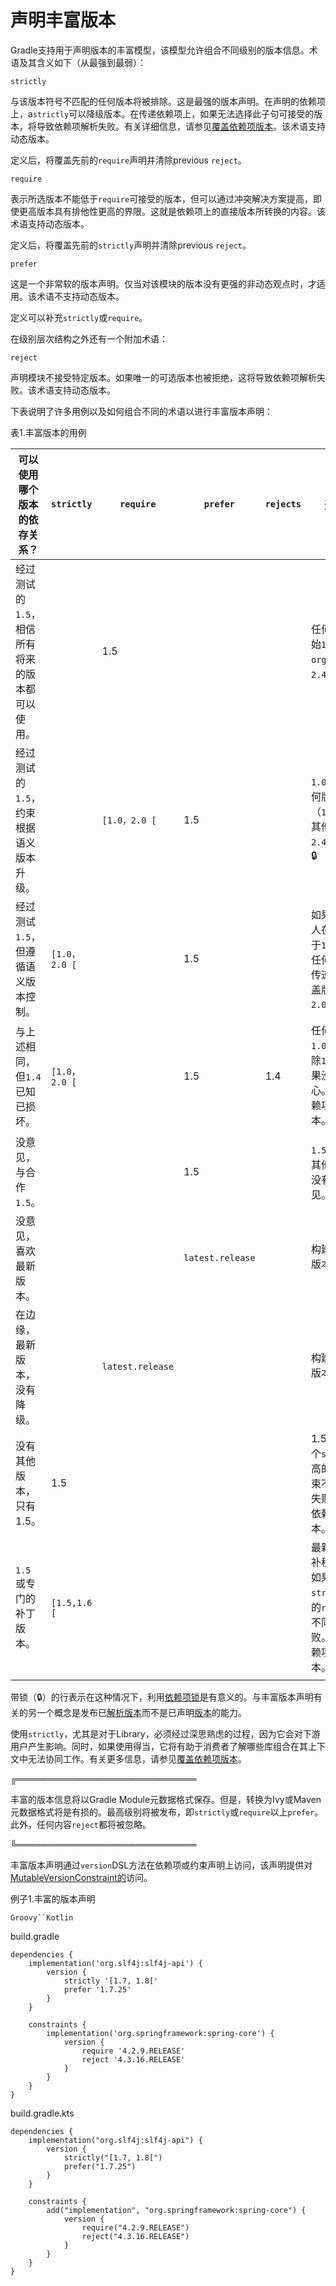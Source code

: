 # 声明丰富版本

Gradle支持用于声明版本的丰富模型，该模型允许组合不同级别的版本信息。术语及其含义如下（从最强到最弱）：

`strictly`


与该版本符号不匹配的任何版本将被排除。这是最强的版本声明。在声明的依赖项上，a`strictly`可以降级版本。在传递依赖项上，如果无法选择此子句可接受的版本，将导致依赖项解析失败。有关详细信息，请参见[覆盖依赖项版本](/md/降级版本并排除依赖项.md#sec:enforcing_dependency_version)。该术语支持动态版本。

定义后，将覆盖先前的`require`声明并清除previous `reject`。

`require`

    

表示所选版本不能低于`require`可接受的版本，但可以通过冲突解决方案提高，即使更高版本具有排他性更高的界限。这就是依赖项上的直接版本所转换的内容。该术语支持动态版本。

定义后，将覆盖先前的`strictly`声明并清除previous `reject`。

`prefer`

    

这是一个非常软的版本声明。仅当对该模块的版本没有更强的非动态观点时，才适用。该术语不支持动态版本。

定义可以补充`strictly`或`require`。

在级别层次结构之外还有一个附加术语：

`reject`

    

声明模块不接受特定版本。如果唯一的可选版本也被拒绝，这将导致依赖项解析失败。该术语支持动态版本。

下表说明了许多用例以及如何组合不同的术语以进行丰富版本声明：

表1.丰富版本的用例
 
可以使用哪个版本的依存关系？| `strictly` | `require` | `prefer` | `rejects` |选择结果  
---|---  |---|---  |---|---    
经过测试的`1.5`，相信所有将来的版本都可以使用。|  |1.5|  |  |任何版本的开始`1.5`，相当于`org:foo:1.5`。`2.4`接受升级。  
经过测试的`1.5`，约束根据语义版本升级。|  |`[1.0，2.0 [`|1.5|  |`1.0`和之间的任何版本`2.0`（`1.5`如果没有其他人在乎）。`2.4`接受升级。  🔒  
经过测试`1.5`，但遵循语义版本控制。|`[1.0，2.0 [`|  |1.5|  |如果没有其他人在乎，则介于`1.0`和之间的任何版本。 从传递依赖项覆盖版本。 🔒`2.0``1.5`  
与上述相同，但`1.4`已知已损坏。|`[1.0，2.0 [`|  |1.5|1.4|任何版本之间`1.0`并`2.0`排除除`1.4`，`1.5`如果没有人关心。  从传递依赖项覆盖版本。  🔒    
没意见，与合作`1.5`。|  |  |1.5|  |`1.5` 如果没有其他意见，则没有其他意见。  
没意见，喜欢最新版本。|  |  |`latest.release`|  |构建时的最新版本。  🔒  
在边缘，最新版本，没有降级。|  |`latest.release`|  |  |构建时的最新版本。  🔒   
没有其他版本，只有1.5。|1.5|  |  |  |1.5，如果另一个`strict`或更高的`require`约束不同意，则失败。  从传递依赖项覆盖版本。  
`1.5` 或专门的补丁版本。|`[1.5,1.6 [`|  |  |  |最新的`1.5.x`修补程序版本，如果另一个`strict`或更高的`require`约束不同意，则失败。  从传递依赖项覆盖版本。  🔒  
  
带锁（🔒）的行表示在这种情况下，利用[依赖项锁](/md/锁定依赖版本.md)是有意义的。与丰富版本声明有关的另一个概念是发布已[解析版本](/md/Maven发布插件.md#publishing_maven:resolved_dependencies)而不是已声明[版本](/md/Maven发布插件.md#publishing_maven:resolved_dependencies)的能力。

使用`strictly`，尤其是对于Library，必须经过深思熟虑的过程，因为它会对下游用户产生影响。同时，如果使用得当，它将有助于消费者了解哪些库组合在其上下文中无法协同工作。有关更多信息，请参见[覆盖依赖项版本](/md/降级版本并排除依赖项.md#sec:enforcing_dependency_version)。

╔═════════════════════════════  

丰富的版本信息将以Gradle
Module元数据格式保存。但是，转换为Ivy或Maven元数据格式将是有损的。最高级别将被发布，即`strictly`或`require`以上`prefer`。此外，任何内容`reject`都将被忽略。  
  
╚═════════════════════════════    
  
丰富版本声明通过`version`DSL方法在依赖项或约束声明上访问，该声明提供对[MutableVersionConstraint的](https://docs.gradle.org/6.7.1/javadoc/org/gradle/api/artifacts/MutableVersionConstraint.html)访问。

例子1.丰富的版本声明

`Groovy``Kotlin`

build.gradle

    
    
    dependencies {
        implementation('org.slf4j:slf4j-api') {
            version {
                strictly '[1.7, 1.8['
                prefer '1.7.25'
            }
        }
    
        constraints {
            implementation('org.springframework:spring-core') {
                version {
                    require '4.2.9.RELEASE'
                    reject '4.3.16.RELEASE'
                }
            }
        }
    }

build.gradle.kts

    
    
    dependencies {
        implementation("org.slf4j:slf4j-api") {
            version {
                strictly("[1.7, 1.8[")
                prefer("1.7.25")
            }
        }
    
        constraints {
            add("implementation", "org.springframework:spring-core") {
                version {
                    require("4.2.9.RELEASE")
                    reject("4.3.16.RELEASE")
                }
            }
        }
    }

